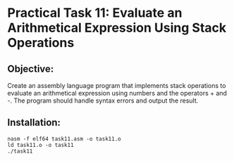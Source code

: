 # Practical Task 11: Evaluate an Arithmetical Expression Using Stack Operations
## Objective:
Create an assembly language program that implements stack operations to evaluate an arithmetical expression using numbers and the operators + and -. The program should handle syntax errors and output the result.
## Installation: 
```
nasm -f elf64 task11.asm -o task11.o
ld task11.o -o task11
./task11
```
